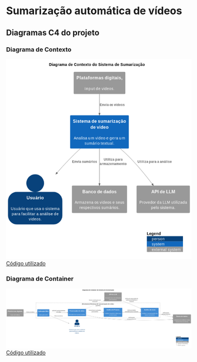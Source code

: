 # Sumarização automática de vídeos
[//]: <> (Adicionar introdução aqui?.)
## Diagramas C4 do projeto
### Diagrama de Contexto
![alt text](https://github.com/Britojp/PAS-sumarizacao/blob/main/Diagramas/1Contexto.png)  
[Código utilizado](https://github.com/Britojp/PAS-sumarizacao/blob/main/Diagramas/1Contexto.puml)
### Diagrama de Container
![alt text](https://github.com/Britojp/PAS-sumarizacao/blob/main/Diagramas/2ContainerNew.png)  
[Código utilizado](https://github.com/Britojp/PAS-sumarizacao/blob/main/Diagramas/2Container.puml)
